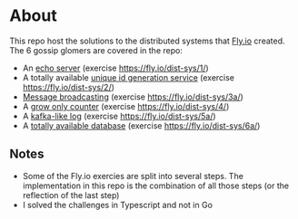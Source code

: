 # About

This repo host the solutions to the distributed systems that
[Fly.io](https://fly.io/blog/gossip-glomers/) created. The 6 gossip glomers are
covered in the repo:

- An [echo server](./workloads/echo.ts) (exercise https://fly.io/dist-sys/1/)
- A totally available [unique id generation service](./workloads/unique-ids.ts)
  (exercise https://fly.io/dist-sys/2/)
- [Message broadcasting](./workloads/broadcast.ts) (exercise https://fly.io/dist-sys/3a/)
- A [grow only counter](./workloads/grow-only-counter.ts)
  (exercise https://fly.io/dist-sys/4/)
- A [kafka-like log](./workloads/kafka-log.ts) (exercise https://fly.io/dist-sys/5a/)
- A [totally available database](./workloads/transactions.ts)
  (exercise https://fly.io/dist-sys/6a/)

## Notes

 - Some of the Fly.io exercies are split into several steps. The implementation
   in this repo is the combination of all those steps (or the reflection of the
   last step)
 - I solved the challenges in Typescript and not in Go
